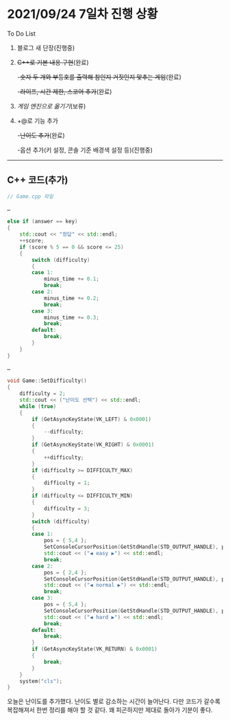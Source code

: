 # 2021/09/24 7일차 진행 상황

To Do List

1. 블로그 새 단장(진행중)

2. ~~C++로 기본 내용 구현~~(완료)

   -~~숫자 두 개와 부등호를 출력해 참인지 거짓인지 맞추는 게임~~(완료)

   -~~라이프, 시간 제한, 스코어 추가~~(완료)

3. *게임 엔진으로 옮기기*(보류)

4. +@로 기능 추가

   -~~난이도 추가~~(완료)

   -옵션 추가(키 설정, 콘솔 기준 배경색 설정 등)(진행중)

------

## C++ 코드(추가)

```c++
// Game.cpp 파일

…
    
else if (answer == key)
{
	std::cout << "정답" << std::endl;
	++score;
	if (score % 5 == 0 && score <= 25)
	{
		switch (difficulty)
		{
		case 1:
			minus_time += 0.1;
			break;
		case 2:
			minus_time += 0.2;
			break;
		case 3:
			minus_time += 0.3;
			break;
		default:
			break;
		}
	}
}

…
    
void Game::SetDifficulty()
{
	difficulty = 2;
	std::cout << ("난이도 선택") << std::endl;
	while (true)
	{
		if (GetAsyncKeyState(VK_LEFT) & 0x0001)
		{
			--difficulty;
		}
		if (GetAsyncKeyState(VK_RIGHT) & 0x0001)
		{
			++difficulty;
		}
		if (difficulty >= DIFFICULTY_MAX)
		{
			difficulty = 1;
		}
		if (difficulty <= DIFFICULTY_MIN)
		{
			difficulty = 3;
		}
		switch (difficulty)
		{
		case 1:
			pos = { 5,4 };
			SetConsoleCursorPosition(GetStdHandle(STD_OUTPUT_HANDLE), pos);
			std::cout << ("◀ easy ▶") << std::endl;
			break;
		case 2:
			pos = { 2,4 };
			SetConsoleCursorPosition(GetStdHandle(STD_OUTPUT_HANDLE), pos);
			std::cout << ("◀ normal ▶") << std::endl;
			break;
		case 3:
			pos = { 5,4 };
			SetConsoleCursorPosition(GetStdHandle(STD_OUTPUT_HANDLE), pos);
			std::cout << ("◀ hard ▶") << std::endl;
			break;
		default:
			break;
		}
		if (GetAsyncKeyState(VK_RETURN) & 0x0001)
		{
			break;
		}
	}
	system("cls");
}
```

오늘은 난이도를 추가했다. 난이도 별로 감소하는 시간이 늘어난다. 다만 코드가 갈수록 복잡해져서 한번 정리를 해야 할 것 같다. 꽤 피곤하지만 제대로 돌아가 기분이 좋다.